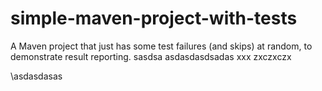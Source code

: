 # simple-maven-project-with-tests
A Maven project that just has some test failures (and skips) at random, to demonstrate result reporting.
sasdsa
asdasdasdsadas
xxx
zxczxczx

\asdasdasas

